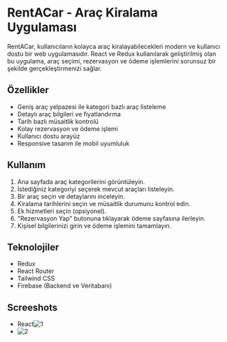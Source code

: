 # RentACar - Araç Kiralama Uygulaması

RentACar, kullanıcıların kolayca araç kiralayabilecekleri modern ve kullanıcı dostu bir web uygulamasıdır. React ve Redux kullanılarak geliştirilmiş olan bu uygulama, araç seçimi, rezervasyon ve ödeme işlemlerini sorunsuz bir şekilde gerçekleştirmenizi sağlar.

## Özellikler

- Geniş araç yelpazesi ile kategori bazlı araç listeleme
- Detaylı araç bilgileri ve fiyatlandırma
- Tarih bazlı müsaitlik kontrolü
- Kolay rezervasyon ve ödeme işlemi
- Kullanıcı dostu arayüz
- Responsive tasarım ile mobil uyumluluk


## Kullanım

1. Ana sayfada araç kategorilerini görüntüleyin.
2. İstediğiniz kategoriyi seçerek mevcut araçları listeleyin.
3. Bir araç seçin ve detaylarını inceleyin.
4. Kiralama tarihlerini seçin ve müsaitlik durumunu kontrol edin.
5. Ek hizmetleri seçin (opsiyonel).
6. "Rezervasyon Yap" butonuna tıklayarak ödeme sayfasına ilerleyin.
7. Kişisel bilgilerinizi girin ve ödeme işlemini tamamlayın.

## Teknolojiler



- Redux
- React Router
- Tailwind CSS
- Firebase (Backend ve Veritabanı)

## Screeshots
  
- React![1](https://github.com/user-attachments/assets/325a1230-192a-46ff-a2d4-82a57b5430a4)
- ![2](https://github.com/user-attachments/assets/bf33a20f-7c7e-4a8c-915c-92be6abb0e17)

